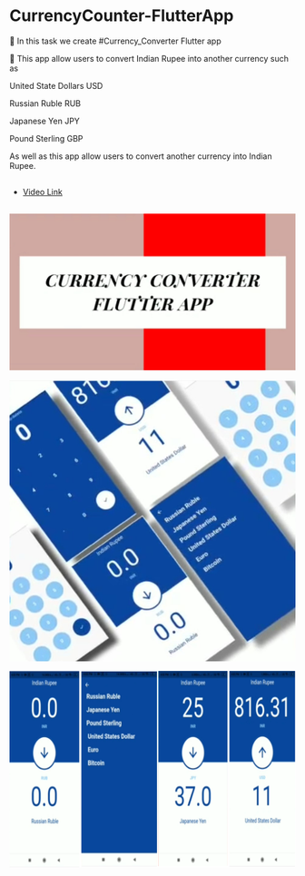 # CurrencyCounter-FlutterApp

📌 In this task we create #Currency_Converter Flutter app

📌 This app allow users to convert Indian Rupee into another currency such as 

United State Dollars USD

Russian Ruble RUB

Japanese Yen JPY

Pound Sterling GBP

As well as this app allow users to convert another currency into Indian Rupee.

##

- [Video Link](https://www.linkedin.com/posts/tejaswininagtode_task11-currencyabrconverter-worldrecordholder-activity-6836695226795511808-R-QH?utm_source=share&utm_medium=member_desktop)


## 

![App Screenshot](https://github.com/tejaswininagtode/CurrencyCounter-FlutterApp/blob/main/Images/Web_UI.jpg)

![App Screenshot](https://github.com/tejaswininagtode/CurrencyCounter-FlutterApp/blob/main/Images/Web_UI2.jpg)

![App Screenshot](https://github.com/tejaswininagtode/CurrencyCounter-FlutterApp/blob/main/Images/Web_UI3.png)
